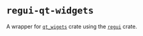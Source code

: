 # `regui-qt-widgets`

A wrapper for [`qt_wigets`](https://rust-qt.github.io/) crate using the [`regui`](../regui) crate.


